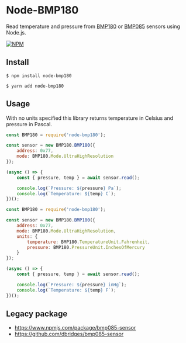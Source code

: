 # Node-BMP180

Read temperature and pressure from [BMP180](https://www.adafruit.com/product/1603) or [BMP085](https://www.adafruit.com/product/391) sensors using Node.js.

[![NPM](https://nodei.co/npm/node-bmp180.png)](https://npmjs.org/package/node-bmp180)

## Install

```
$ npm install node-bmp180
```

```
$ yarn add node-bmp180
```

## Usage

With no units specified this library returns temperature in Celsius and pressure in Pascal.

```javascript
const BMP180 = require('node-bmp180');

const sensor = new BMP180.BMP180({
	address: 0x77,
	mode: BMP180.Mode.UltraHighResolution
});

(async () => {
	const { pressure, temp } = await sensor.read();

	console.log(`Pressure: ${pressure} Pa`);
	console.log(`Temperature: ${temp} C`);
})();
```

```javascript
const BMP180 = require('node-bmp180');

const sensor = new BMP180.BMP180({
	address: 0x77,
	mode: BMP180.Mode.UltraHighResolution,
	units: {
		temperature: BMP180.TemperatureUnit.Fahrenheit,
		pressure: BMP180.PressureUnit.InchesOfMercury
	}
});

(async () => {
	const { pressure, temp } = await sensor.read();

	console.log(`Pressure: ${pressure} inHg`);
	console.log(`Temperature: ${temp} F`);
})();
```

## Legacy package

- https://www.npmjs.com/package/bmp085-sensor
- https://github.com/dbridges/bmp085-sensor

